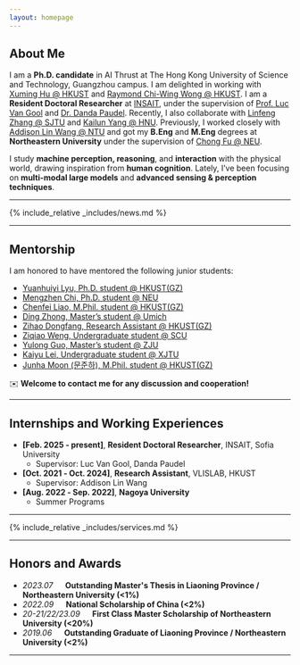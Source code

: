 ```yaml
---
layout: homepage
---
```


## About Me
I am a **Ph.D. candidate** in AI Thrust at The Hong Kong University of Science and Technology, Guangzhou campus. I am delighted in working with [Xuming Hu @ HKUST](https://xuminghu.github.io/) and [Raymond Chi-Wing Wong @ HKUST](https://www.cse.ust.hk/~raywong/). I am a **Resident Doctoral Researcher** at [INSAIT](https://insait.ai/), under the supervision of [Prof. Luc Van Gool](https://insait.ai/prof-luc-van-gool/) and [Dr. Danda Paudel](https://insait.ai/dr-danda-paudel/). Recently, I also collaborate with [Linfeng Zhang @ SJTU](http://www.zhanglinfeng.tech/) and [Kailun Yang @ HNU](https://www.yangkailun.com/). Previously, I worked closely with [Addison Lin Wang @ NTU](https://scholar.google.com.hk/citations?user=SReb2csAAAAJ&hl=zh-CN) and got my **B.Eng** and **M.Eng** degrees at **Northeastern University** under the supervision of [Chong Fu @ NEU](https://scholar.google.com.hk/citations?user=xq76xEMAAAAJ&hl=zh-CN).

I study **machine perception, reasoning**, and **interaction** with the physical world, drawing inspiration from **human cognition**. Lately, I’ve been focusing on **multi-modal large models** and **advanced sensing & perception techniques**.

---

{% include_relative _includes/news.md %}

---

## Mentorship
I am honored to have mentored the following junior students:

- [Yuanhuiyi Lyu, Ph.D. student @ HKUST(GZ)](https://qc-ly.github.io/)  
- [Mengzhen Chi, Ph.D. student @ NEU]()  
- [Chenfei Liao, M.Phil. student @ HKUST(GZ)](https://scholar.google.com.hk/citations?user=2ZlT5o0AAAAJ&hl=zh-CN&oi=ao)  
- [Ding Zhong, Master’s student @ Umich](https://scholar.google.com.hk/citations?hl=zh-CN&user=927Gr88AAAAJ)  
- [Zihao Dongfang, Research Assistant @ HKUST(GZ)]()  
- [Ziqiao Weng, Undergraduate student @ SCU]()  
- [Yulong Guo, Master’s student @ ZJU]()  
- [Kaiyu Lei, Undergraduate student @ XJTU]()  
- [Junha Moon (문준하), M.Phil. student @ HKUST(GZ)]()

✉️ **Welcome to contact me for any discussion and cooperation!**

---

## Internships and Working Experiences

- **[Feb. 2025 ‑ present]**, **Resident Doctoral Researcher**, INSAIT, Sofia University  
  - Supervisor: Luc Van Gool, Danda Paudel
- **[Oct. 2021 ‑ Oct. 2024]**, **Research Assistant**, VLISLAB, HKUST  
  - Supervisor: Addison Lin Wang
- **[Aug. 2022 ‑ Sep. 2022]**, **Nagoya University**  
  - Summer Programs

---

{% include_relative _includes/services.md %}

---

## Honors and Awards
- *2023.07* &emsp; **Outstanding Master's Thesis in Liaoning Province / Northeastern University (<1%)**
- *2022.09* &emsp; **National Scholarship of China (<2%)**
- *20-21/22/23.09* &emsp; **First Class Master Scholarship of Northeastern University (<20%)**
- *2019.06* &emsp; **Outstanding Graduate of Liaoning Province / Northeastern University (<2%)**

---

<script type='text/javascript' id='clustrmaps' src='//cdn.clustrmaps.com/map_v2.js?cl=080808&w=a&t=tt&d=zrl7WjzBxF_qKC05N5OneNhjFigQ9jPab4GJHSWvjkI&co=ffffff&cmo=3acc3a&cmn=ff5353&ct=808080'></script>
